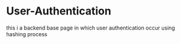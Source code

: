 # User-Authentication
this i a backend base page in which user authentication occur using hashing process

